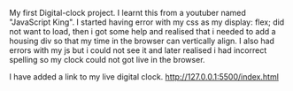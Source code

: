 My first Digital-clock project. I learnt this from a youtuber named "JavaScript King". I started having error with 
my css as my display: flex; did not want to load, then i got some help and realised that i needed to add a housing
div so that my time in the browser can vertically align. I also had errors with my js but i could not see it and
later realised i had incorrect spelling so my clock could not got live in the browser.

I have added a link to my live digital clock.
http://127.0.0.1:5500/index.html


